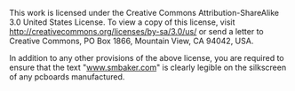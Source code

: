 This work is licensed under the Creative Commons Attribution-ShareAlike 3.0 United States License. To view a copy of this license, visit http://creativecommons.org/licenses/by-sa/3.0/us/ or send a letter to Creative Commons, PO Box 1866, Mountain View, CA 94042, USA.

In addition to any other provisions of the above license, you are required to ensure that the text "www.smbaker.com" is
clearly legible on the silkscreen of any pcboards manufactured.
